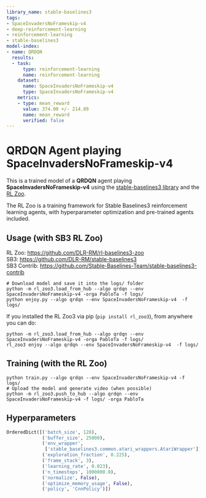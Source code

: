 ```yaml
---
library_name: stable-baselines3
tags:
- SpaceInvadersNoFrameskip-v4
- deep-reinforcement-learning
- reinforcement-learning
- stable-baselines3
model-index:
- name: QRDQN
  results:
  - task:
      type: reinforcement-learning
      name: reinforcement-learning
    dataset:
      name: SpaceInvadersNoFrameskip-v4
      type: SpaceInvadersNoFrameskip-v4
    metrics:
    - type: mean_reward
      value: 374.00 +/- 214.89
      name: mean_reward
      verified: false
---
```


# **QRDQN** Agent playing **SpaceInvadersNoFrameskip-v4**
This is a trained model of a **QRDQN** agent playing **SpaceInvadersNoFrameskip-v4**
using the [stable-baselines3 library](https://github.com/DLR-RM/stable-baselines3)
and the [RL Zoo](https://github.com/DLR-RM/rl-baselines3-zoo).

The RL Zoo is a training framework for Stable Baselines3
reinforcement learning agents,
with hyperparameter optimization and pre-trained agents included.

## Usage (with SB3 RL Zoo)

RL Zoo: https://github.com/DLR-RM/rl-baselines3-zoo<br/>
SB3: https://github.com/DLR-RM/stable-baselines3<br/>
SB3 Contrib: https://github.com/Stable-Baselines-Team/stable-baselines3-contrib

```
# Download model and save it into the logs/ folder
python -m rl_zoo3.load_from_hub --algo qrdqn --env SpaceInvadersNoFrameskip-v4 -orga PabloTa -f logs/
python enjoy.py --algo qrdqn --env SpaceInvadersNoFrameskip-v4  -f logs/
```

If you installed the RL Zoo3 via pip (`pip install rl_zoo3`), from anywhere you can do:
```
python -m rl_zoo3.load_from_hub --algo qrdqn --env SpaceInvadersNoFrameskip-v4 -orga PabloTa -f logs/
rl_zoo3 enjoy --algo qrdqn --env SpaceInvadersNoFrameskip-v4  -f logs/
```

## Training (with the RL Zoo)
```
python train.py --algo qrdqn --env SpaceInvadersNoFrameskip-v4 -f logs/
# Upload the model and generate video (when possible)
python -m rl_zoo3.push_to_hub --algo qrdqn --env SpaceInvadersNoFrameskip-v4 -f logs/ -orga PabloTa
```

## Hyperparameters
```python
OrderedDict([('batch_size', 128),
             ('buffer_size', 25000),
             ('env_wrapper',
              ['stable_baselines3.common.atari_wrappers.AtariWrapper']),
             ('exploration_fraction', 0.225),
             ('frame_stack', 3),
             ('learning_rate', 0.023),
             ('n_timesteps', 1000000.0),
             ('normalize', False),
             ('optimize_memory_usage', False),
             ('policy', 'CnnPolicy')])
```
